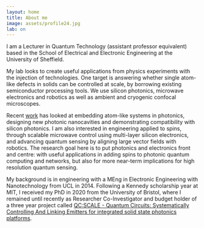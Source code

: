 ```yaml
---
layout: home
title: About me
image: assets/profile24.jpg
lab: on
---
```



I am a Lecturer in Quantum Technology (assistant professor equivalent) based in the School of Electrical and Electronic Engineering at the University of Sheffield. 

My lab looks to create useful applications from physics experiments with the injection of technologies. One target is answering whether single atom-like defects in solids can be controlled at scale, by borrowing existing semiconductor processing tools.
We use silicon photonics, microwave electronics and robotics as well as ambient and cryogenic confocal microscopes.

Recent [work](/papers.md) has looked at embedding atom-like systems in photonics, designing new photonic nanocavities and demonstrating compatibility with silicon photonics. I am also interested in engineering applied to spins, through scalable microwave control using multi-layer silicon electronics, and advancing quantum sensing by aligning large vector fields with robotics. The research goal here is to put photonics and electronics front and centre: with useful applications in adding spins to photonic quantum computing and networks, but also for more near-term implications for high resolution quantum sensing. 

My background is in engineering with a MEng in Electronic Engineering with Nanotechnology from UCL in 2014. Following a Kennedy scholarship year at MIT, I received my PhD in 2020 from the University of Bristol, where I remained until recently as Researcher Co-Investigator and budget holder of a three year project called [QC:SCALE - Quantum Circuits: Systematically Controlling And Linking Emitters for integrated solid state photonics platforms](https://gow.epsrc.ukri.org/NGBOViewGrant.aspx?GrantRef=EP/W006685/1). 
